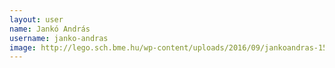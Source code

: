 ```yaml
---
layout: user
name: Jankó András
username: janko-andras
image: http://lego.sch.bme.hu/wp-content/uploads/2016/09/jankoandras-150x150.jpg
---
```


